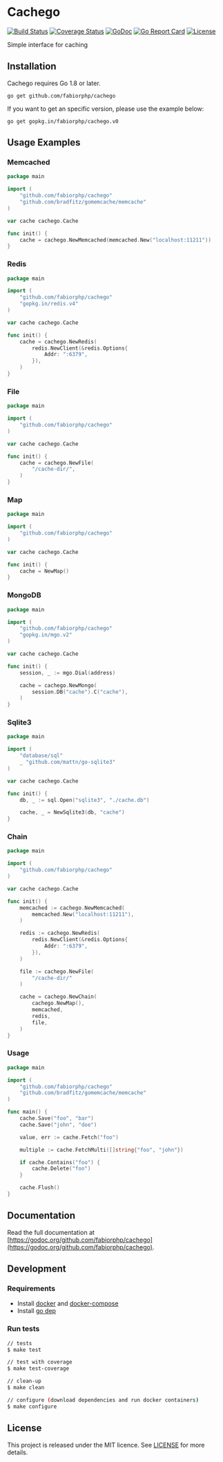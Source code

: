 # Cachego

[![Build Status](https://img.shields.io/travis/fabiorphp/cachego/master.svg?style=flat-square)](https://travis-ci.org/fabiorphp/cachego)
[![Coverage Status](https://img.shields.io/coveralls/fabiorphp/cachego/master.svg?style=flat-square)](https://coveralls.io/github/fabiorphp/cachego?branch=master)
[![GoDoc](https://img.shields.io/badge/godoc-reference-5272B4.svg?style=flat-square)](https://godoc.org/github.com/fabiorphp/cachego)
[![Go Report Card](https://goreportcard.com/badge/github.com/fabiorphp/cachego?style=flat-square)](https://goreportcard.com/report/github.com/fabiorphp/cachego)
[![License](https://img.shields.io/badge/License-MIT-blue.svg?style=flat-square)](https://github.com/fabiorphp/cachego/blob/master/LICENSE)

Simple interface for caching

## Installation

Cachego requires Go 1.8 or later.

```
go get github.com/fabiorphp/cachego
```

If you want to get an specific version, please use the example below:

```
go get gopkg.in/fabiorphp/cachego.v0
```

## Usage Examples

### Memcached

```go
package main

import (
    "github.com/fabiorphp/cachego"
    "github.com/bradfitz/gomemcache/memcache"
)

var cache cachego.Cache

func init() {
    cache = cachego.NewMemcached(memcached.New("localhost:11211"))
}
```

### Redis

```go
package main

import (
    "github.com/fabiorphp/cachego"
    "gopkg.in/redis.v4"
)

var cache cachego.Cache

func init() {
    cache = cachego.NewRedis(
        redis.NewClient(&redis.Options{
            Addr: ":6379",
        }),
    )
}
```

### File

```go
package main

import (
    "github.com/fabiorphp/cachego"
)

var cache cachego.Cache

func init() {
    cache = cachego.NewFile(
        "/cache-dir/",
    )
}
```

### Map

```go
package main

import (
    "github.com/fabiorphp/cachego"
)

var cache cachego.Cache

func init() {
    cache = NewMap()
}
```

### MongoDB

```go
package main

import (
    "github.com/fabiorphp/cachego"
    "gopkg.in/mgo.v2"
)

var cache cachego.Cache

func init() {
    session, _ := mgo.Dial(address)

    cache = cachego.NewMongo(
        session.DB("cache").C("cache"),
    )
}
```

### Sqlite3

```go
package main

import (
	"database/sql"
	_ "github.com/mattn/go-sqlite3"
)

var cache cachego.Cache

func init() {
	db, _ := sql.Open("sqlite3", "./cache.db")

	cache, _ = NewSqlite3(db, "cache")
}
```

### Chain

```go
package main

import (
    "github.com/fabiorphp/cachego"
)

var cache cachego.Cache

func init() {
    memcached := cachego.NewMemcached(
        memcached.New("localhost:11211"),
    )

    redis := cachego.NewRedis(
        redis.NewClient(&redis.Options{
            Addr: ":6379",
        }),
    )

    file := cachego.NewFile(
        "/cache-dir/"
    )

    cache = cachego.NewChain(
        cachego.NewMap(),
        memcached,
        redis,
        file,
    )
}
```

### Usage

```go
package main

import (
    "github.com/fabiorphp/cachego"
    "github.com/bradfitz/gomemcache/memcache"
)

func main() {
    cache.Save("foo", "bar")
    cache.Save("john", "doe")

    value, err := cache.Fetch("foo")

    multiple := cache.FetchMulti([]string{"foo", "john"})

    if cache.Contains("foo") {
        cache.Delete("foo")
    }

    cache.Flush()
}
```

## Documentation

Read the full documentation at [https://godoc.org/github.com/fabiorphp/cachego](https://godoc.org/github.com/fabiorphp/cachego).

## Development

### Requirements

- Install [docker](https://docs.docker.com/install/) and [docker-compose](https://docs.docker.com/compose/install/)
- Install [go dep](https://github.com/golang/dep)

### Run tests
```sh
// tests
$ make test

// test with coverage
$ make test-coverage

// clean-up
$ make clean

// configure (download dependencies and run docker containers)
$ make configure
```

## License

This project is released under the MIT licence. See [LICENSE](https://github.com/fabiorphp/cachego/blob/master/LICENSE) for more details.

